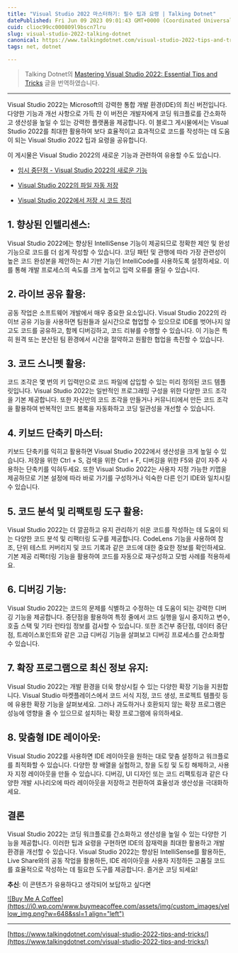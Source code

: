 ```yaml
---
title: "Visual Studio 2022 마스터하기: 필수 팁과 요령 | Talking Dotnet"
datePublished: Fri Jun 09 2023 09:01:43 GMT+0000 (Coordinated Universal Time)
cuid: clioc99cc000809l9bscn7lru
slug: visual-studio-2022-talking-dotnet
canonical: https://www.talkingdotnet.com/visual-studio-2022-tips-and-tricks/
tags: net, dotnet

---
```


> Talking Dotnet의 [Mastering Visual Studio 2022: Essential Tips and Tricks](https://www.talkingdotnet.com/visual-studio-2022-tips-and-tricks/) 글을 번역하였습니다.

---

Visual Studio 2022는 Microsoft의 강력한 통합 개발 환경(IDE)의 최신 버전입니다. 다양한 기능과 개선 사항으로 가득 찬 이 버전은 개발자에게 코딩 워크플로를 간소화하고 생산성을 높일 수 있는 강력한 플랫폼을 제공합니다. 이 블로그 게시물에서는 Visual Studio 2022를 최대한 활용하여 보다 효율적이고 효과적으로 코드를 작성하는 데 도움이 되는 Visual Studio 2022 팁과 요령을 공유합니다.

이 게시물은 Visual Studio 2022의 새로운 기능과 관련하여 유용할 수도 있습니다.

* [임시 중단점 - Visual Studio 2022의 새로운 기능](https://www.talkingdotnet.com/temporary-breakpoint-new-feature-in-visual-studio-2022/)
    
* [Visual Studio 2022의 파일 자동 저장](https://www.talkingdotnet.com/auto-save-files-in-visual-studio-2022/)
    
* [Visual Studio 2022에서 저장 시 코드 정리](https://www.talkingdotnet.com/code-cleanup-on-save-in-visual-studio-2022/)
    

## 1\. 향상된 인텔리센스:

Visual Studio 2022에는 향상된 IntelliSense 기능이 제공되므로 정확한 제안 및 완성 기능으로 코드를 더 쉽게 작성할 수 있습니다. 코딩 패턴 및 관행에 따라 가장 관련성이 높은 코드 완성본을 제안하는 AI 기반 기능인 IntelliCode를 사용하도록 설정하세요. 이를 통해 개발 프로세스의 속도를 크게 높이고 입력 오류를 줄일 수 있습니다.

## 2\. 라이브 공유 활용:

공동 작업은 소프트웨어 개발에서 매우 중요한 요소입니다. Visual Studio 2022의 라이브 공유 기능을 사용하면 팀원들과 실시간으로 협업할 수 있으므로 IDE를 벗어나지 않고도 코드를 공유하고, 함께 디버깅하고, 코드 리뷰를 수행할 수 있습니다. 이 기능은 특히 원격 또는 분산된 팀 환경에서 시간을 절약하고 원활한 협업을 촉진할 수 있습니다.

## 3\. 코드 스니펫 활용:

코드 조각은 몇 번의 키 입력만으로 코드 파일에 삽입할 수 있는 미리 정의된 코드 템플릿입니다. Visual Studio 2022는 일반적인 프로그래밍 구성을 위한 다양한 코드 조각을 기본 제공합니다. 또한 자신만의 코드 조각을 만들거나 커뮤니티에서 만든 코드 조각을 활용하여 반복적인 코드 블록을 자동화하고 코딩 일관성을 개선할 수 있습니다.

## 4\. 키보드 단축키 마스터:

키보드 단축키를 익히고 활용하면 Visual Studio 2022에서 생산성을 크게 높일 수 있습니다. 저장을 위한 Ctrl + S, 검색을 위한 Ctrl + F, 디버깅을 위한 F5와 같이 자주 사용하는 단축키를 익혀두세요. 또한 Visual Studio 2022는 사용자 지정 가능한 키맵을 제공하므로 기본 설정에 따라 바로 가기를 구성하거나 익숙한 다른 인기 IDE와 일치시킬 수 있습니다.

## 5\. 코드 분석 및 리팩토링 도구 활용:

Visual Studio 2022는 더 깔끔하고 유지 관리하기 쉬운 코드를 작성하는 데 도움이 되는 다양한 코드 분석 및 리팩터링 도구를 제공합니다. CodeLens 기능을 사용하여 참조, 단위 테스트 커버리지 및 코드 기록과 같은 코드에 대한 중요한 정보를 확인하세요. 기본 제공 리팩터링 기능을 활용하여 코드를 자동으로 재구성하고 모범 사례를 적용하세요.

## 6\. 디버깅 기능:

Visual Studio 2022는 코드의 문제를 식별하고 수정하는 데 도움이 되는 강력한 디버깅 기능을 제공합니다. 중단점을 활용하여 특정 줄에서 코드 실행을 일시 중지하고 변수, 호출 스택 및 기타 런타임 정보를 검사할 수 있습니다. 또한 조건부 중단점, 데이터 중단점, 트레이스포인트와 같은 고급 디버깅 기능을 살펴보고 디버깅 프로세스를 간소화할 수 있습니다.

## 7\. 확장 프로그램으로 최신 정보 유지:

Visual Studio 2022는 개발 환경을 더욱 향상시킬 수 있는 다양한 확장 기능을 지원합니다. Visual Studio 마켓플레이스에서 코드 서식 지정, 코드 생성, 프로젝트 템플릿 등에 유용한 확장 기능을 살펴보세요. 그러나 과도하거나 호환되지 않는 확장 프로그램은 성능에 영향을 줄 수 있으므로 설치하는 확장 프로그램에 유의하세요.

## 8\. 맞춤형 IDE 레이아웃:

Visual Studio 2022를 사용하면 IDE 레이아웃을 원하는 대로 맞춤 설정하고 워크플로를 최적화할 수 있습니다. 다양한 창 배열을 실험하고, 창을 도킹 및 도킹 해제하고, 사용자 지정 레이아웃을 만들 수 있습니다. 디버깅, UI 디자인 또는 코드 리팩토링과 같은 다양한 개발 시나리오에 따라 레이아웃을 저장하고 전환하여 효율성과 생산성을 극대화하세요.

## 결론

Visual Studio 2022는 코딩 워크플로를 간소화하고 생산성을 높일 수 있는 다양한 기능을 제공합니다. 이러한 팁과 요령을 구현하면 IDE의 잠재력을 최대한 활용하고 개발 환경을 개선할 수 있습니다. Visual Studio 2022는 향상된 IntelliSense를 활용하든, Live Share와의 공동 작업을 활용하든, IDE 레이아웃을 사용자 지정하든 고품질 코드를 효율적으로 작성하는 데 필요한 도구를 제공합니다. 즐거운 코딩 되세요!

**추신**: 이 콘텐츠가 유용하다고 생각되어 보답하고 싶다면

[![Buy Me A Coffee](https://i0.wp.com/www.buymeacoffee.com/assets/img/custom_images/yellow_img.png?w=648&ssl=1 align="left")](https://www.buymeacoffee.com/talkingdotnet)

---

[https://www.talkingdotnet.com/visual-studio-2022-tips-and-tricks/](https://www.talkingdotnet.com/visual-studio-2022-tips-and-tricks/)